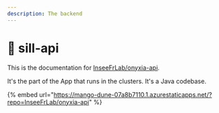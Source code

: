 ```yaml
---
description: The backend
---
```


# 🐉 sill-api

This is the documentation for [InseeFrLab/onyxia-api](https://github.com/InseeFrLab/onyxia-api). &#x20;

It's the part of the App that runs in the clusters. It's a Java codebase.



{% embed url="https://mango-dune-07a8b7110.1.azurestaticapps.net/?repo=InseeFrLab/onyxia-api" %}
